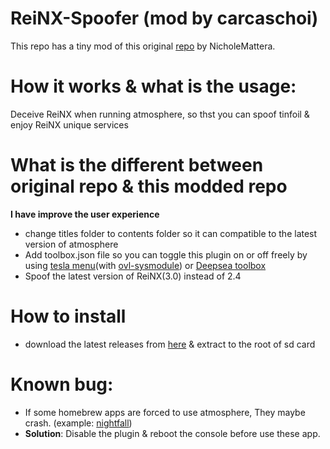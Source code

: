 # ReiNX-Spoofer (mod by carcaschoi)
This repo has a tiny mod of this original [repo](https://git.nicholemattera.com/NicholeMattera/ReiNX-Spoofer) by NicholeMattera.

# How it works & what is the usage:
Deceive ReiNX when running atmosphere, so thst you can spoof tinfoil & enjoy ReiNX unique services

# What is the different between original repo & this modded repo
**I have improve the user experience**
* change titles folder to contents folder so it can compatible to the latest version of atmosphere
* Add toolbox.json file so you can toggle this plugin on or off freely by using [tesla menu](https://github.com/WerWolv/Tesla-Menu/)(with [ovl-sysmodule](https://github.com/WerWolv/ovl-sysmodules)) or [Deepsea toolbox](https://github.com/Team-Neptune/DeepSea-Toolbox)
* Spoof the latest version of ReiNX(3.0) instead of 2.4 

# How to install
* download the latest releases from [here](https://github.com/carcaschoi/ReiNX-Spoofer-mod/releases/latest) & extract to the root of sd card

# Known bug:
* If some homebrew apps are forced to use atmosphere, They maybe crash. (example: [nightfall](https://github.com/D3fau4/NightFall))
* **Solution**: Disable the plugin & reboot the console before use these app.
